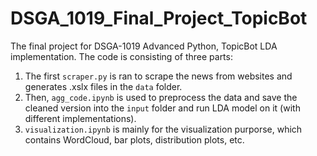 # DSGA_1019_Final_Project_TopicBot
The final project for DSGA-1019 Advanced Python, TopicBot LDA implementation.
The code is consisting of three parts:
1. The first `scraper.py` is ran to scrape the news from websites and generates .xslx files in the `data` folder.
2. Then, `agg_code.ipynb` is used to preprocess the data and save the cleaned version into the `input` folder and run LDA model on it (with different implementations).
3. `visualization.ipynb` is mainly for the visualization purporse, which contains WordCloud, bar plots, distribution plots, etc.
